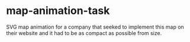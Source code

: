 # map-animation-task

SVG map animation for a company that seeked to implement this map on their website and it had to be as compact as possible from size.
